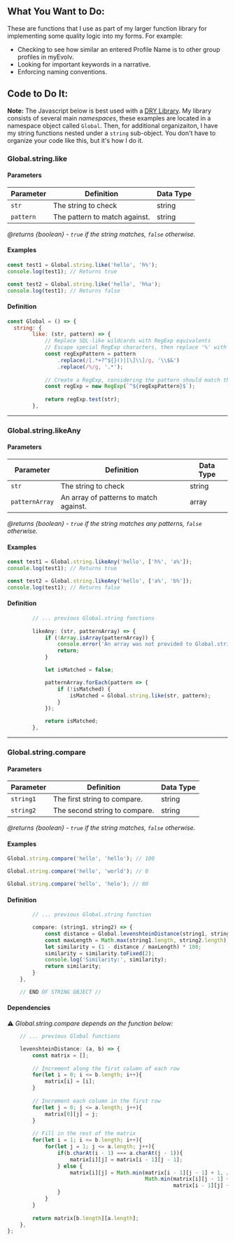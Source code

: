 ## What You Want to Do:
These are functions that I use as part of my larger function library for implementing some quality logic into my forms. For example:
  * Checking to see how similar an entered Profile Name is to other group profiles in myEvolv.
  * Looking for important keywords in a narrative.
  * Enforcing naming conventions.

## Code to Do It:
**Note:** The Javascript below is best used with a [DRY Library](https://github.com/myEvolv-Development-Community/myEvolvCode/blob/126ac0b41645af8d9e6a369de25be8594f93c349/How-To%20Guides/Make%20a%20DRY%20Function%20Library.md). My library consists of several main *namespaces*, these examples are located in a namespace object called `Global`. Then, for additional organizaiton, I have my string functions nested under a `string` sub-object. You don't have to organize your code like this, but it's how I do it.

### Global.string.like
#### Parameters
|Parameter      |Definition |Data Type|
|---            |---        |---      |
|`str`|The string to check|string|
|`pattern`|The pattern to match against.|string|

*@returns {boolean} - `true` if the string matches, `false` otherwise.*

#### Examples
```javascript
const test1 = Global.string.like('hello', 'h%');
console.log(test1); // Returns true
```
```javascript
const test2 = Global.string.like('hello', 'h%a');
console.log(test1); // Returns false
```

#### Definition
```javascript
const Global = () => {  
  string: {
        like: (str, pattern) => {
            // Replace SQL-like wildcards with RegExp equivalents
            // Escape special RegExp characters, then replace '%' with '.*'
            const regExpPattern = pattern
                .replace(/[.*+?^${}()|[\]\\]/g, '\\$&')
                .replace(/%/g, '.*');
        
            // Create a RegExp, considering the pattern should match the whole string
            const regExp = new RegExp(`^${regExpPattern}$`);
        
            return regExp.test(str);
        },
```
___________

### Global.string.likeAny
#### Parameters
|Parameter      |Definition |Data Type|
|---            |---        |---      |
|`str`|The string to check|string|
|`patternArray`|An array of patterns to match against.|array|

*@returns {boolean} - `true` if the string matches any patterns, `false` otherwise.*

#### Examples
```javascript
const test1 = Global.string.likeAny('hello', ['h%', 'a%']);
console.log(test1); // Returns true
```
```javascript
const test2 = Global.string.likeAny('hello', ['a%', 'b%']);
console.log(test1); // Returns false
```

#### Definition
```javascript
        // ... previous Global.string functions
        
        likeAny: (str, patternArray) => {
            if (!Array.isArray(patternArray)) {
                console.error('An array was not provided to Global.string.likeAny().');
                return;
            }

            let isMatched = false;

            patternArray.forEach(pattern => {
                if (!isMatched) {
                    isMatched = Global.string.like(str, pattern);
                }
            });

            return isMatched;
        },
```
___________

### Global.string.compare
#### Parameters
|Parameter      |Definition |Data Type|
|---            |---        |---      |
|`string1`|The first string to compare.|string|
|`string2`|The second string to compare.|string|

*@returns {boolean} - `true` if the string matches, `false` otherwise.*

#### Examples
```javascript
Global.string.compare('hello', 'hello'); // 100
```
```javascript
Global.string.compare('hello', 'world'); // 0
```
```javascript
Global.string.compare('hello', 'helo'); // 80
```

#### Definition
```javascript
        // ... previous Global.string function

        compare: (string1, string2) => {
            const distance = Global.levenshteinDistance(string1, string2);
            const maxLength = Math.max(string1.length, string2.length);
            let similarity = (1 - distance / maxLength) * 100;
            similarity = similarity.toFixed(2);
            console.log('Similarity:', similarity);
            return similarity;
        }
    },

    // END OF STRING OBJECT //
```

#### Dependencies
⚠️ *Global.string.compare depends on the function below:*
```javascript
    // ... previous Global functions

    levenshteinDistance: (a, b) => {
        const matrix = [];
    
        // Increment along the first column of each row
        for(let i = 0; i <= b.length; i++){
            matrix[i] = [i];
        }
    
        // Increment each column in the first row
        for(let j = 0; j <= a.length; j++){
            matrix[0][j] = j;
        }
    
        // Fill in the rest of the matrix
        for(let i = 1; i <= b.length; i++){
            for(let j = 1; j <= a.length; j++){
                if(b.charAt(i - 1) === a.charAt(j - 1)){
                    matrix[i][j] = matrix[i - 1][j - 1];
                } else {
                    matrix[i][j] = Math.min(matrix[i - 1][j - 1] + 1, // substitution
                                            Math.min(matrix[i][j - 1] + 1, // insertion
                                                     matrix[i - 1][j] + 1)); // deletion
                }
            }
        }
    
        return matrix[b.length][a.length];
    },
};
```
